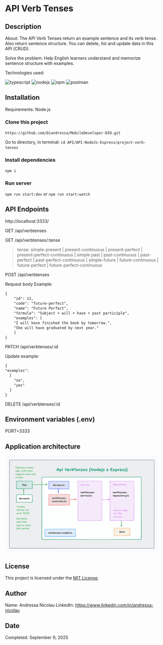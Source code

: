 # API Verb Tenses

## Description

About: The API Verb Tenses return an example sentence and its verb tense. Also return sentence structure. You can delete, list and update data in this API (CRUD). 

Solve the problem: Help English learners understand and memorize sentence structure with examples.

Technologies used: 

![typescript](https://readmecodegen.vercel.app/api/social-icon?name=typescript&size=24)
![nodejs](https://readmecodegen.vercel.app/api/social-icon?name=nodejs&size=24)
![npm](https://readmecodegen.vercel.app/api/social-icon?name=npm&size=24)
![postman](https://readmecodegen.vercel.app/api/social-icon?name=postman&size=24)


## Installation

Requirements: Node.js

### Clone this project

`https://github.com/Diandressa/MobileDeveloper-DIO.git`

Go to directory, in terminal: `cd API/API-NodeJs-Express/project-verb-tenses`

### Install dependencies

`npm i`

### Run server

`npm run start:dev` or `npm run start:watch`

## API Endpoints 

http://localhost:3333/

GET /api/verbtenses

GET /api/verbtenses/:tense

> tense: simple-present | present-continuous | present-perfect | present-perfect-continuous | simple past | past-continuous | past-perfect | past-perfect-continuous | simple-future | future-continuous | future-perfect | future-perfect-continuous

POST /api/verbtenses

Request body Example:
```
{
    "id": 11,
    "code": "future-perfect",
    "name": "Future Perfect",
    "formula": "Subject + will + have + past participle",
    "examples": [
    "I will have finished the book by tomorrow.",
    "She will have graduated by next year."
    ]
}
```
PATCH /api/verbtenses/:id

Update example:

```
{
"examples": 
  [
    "no",
    "yes"
  ]
}
```

DELETE /api/verbtenses/:id

## Environment variables (.env)

PORT=3333

## Application architecture

![Application architecture](./docs/architecture.png)

## License

This project is licensed under the [MIT License](/LICENSE).


## Author

Name: Andressa Nicolau
LinkedIn: https://www.linkedin.com/in/andressa-nicolau

## Date

Completed: September 9, 2025

